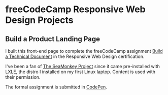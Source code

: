 # freeCodeCamp Responsive Web Design Projects
## Build a Product Landing Page

I built this front-end page to complete the freeCodeCamp assignment [Build a Technical Document](hhttps://www.freecodecamp.org/learn/responsive-web-design/responsive-web-design-projects/build-a-technical-documentation-page) in the Responsive Web Design certification.

I've been a fan of [The SeaMonkey Project](https://www.seamonkey-project.org/) since it came pre-installed with LXLE, the distro I installed on my first Linux laptop. Content is used with their permission.

The formal assignment is submitted in [CodePen](https://codepen.io/ewotawa/full/ExKgRBq).